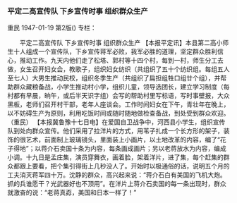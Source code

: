 ### 平定二高宣传队  下乡宣传时事  组织群众生产
重民
1947-01-19
第2版()
专栏：

　　平定二高宣传队
    下乡宣传时事  组织群众生产
    【本报平定讯】本县第二高小师生十人组成一个宣传队，下乡宣传蒋军必败，我军必胜的道理，坚定群众胜利信心，推动工作。九天内他们走了松塔、郭村等十四个村，每到一村，师生分工去做，女生召开妇女会，教歌子，组织妇女纺织（共组织了五十个纺织组。每组五人至七人）大男生推动民校，组织冬季生产（共组织了扁担组牲口组廿个组），并帮助群众藏粮备战，小学生推动村小学，组织儿童，领导选团长，建立学习制度（每村都有早晨，晌午，或后半天识字组）会写的帮助村里写标语，写时事壁报，大众黑板，老师们召开村干部，老年人座谈会。工作时间妇女在下午，青壮年在晚上，以不妨碍生产为原则，利用吃饭时间或随时随地做检查备战，到处受到群众欢迎。（重民）
    【本报冀鲁豫十七日电】在爱国自卫战争中，河西县小学生，组织宣传队到处向群众宣传。他们采用了拉洋片的方式，用苇子扎成一个长方形的架子，装饰的很艺术，前面制上玻璃镜头，里面装上小画片，以土地改革的内容，编了“花子得地”；以蒋介石卖国十条为内容，每条画成画片；另以老蒋放水为内容，编成小调。十九日是孟庄集，演员穿舞衣，画着脸，架着洋片，进了集，每个赶集的群众都跟上要看，把个集引得街上几秒没人了。开始时以极通俗的话，说明五个月的工夫消灭蒋军四十万。沈静的群众，高兴起来说：“蒋介石白有美国的飞机大炮。抓的兵谁愿干？光武器好也不顶用”。在洋片上蒋介石卖国的每一条出现时，群众就激奋的说：“老蒋真孬，美国和日本一样了！”

